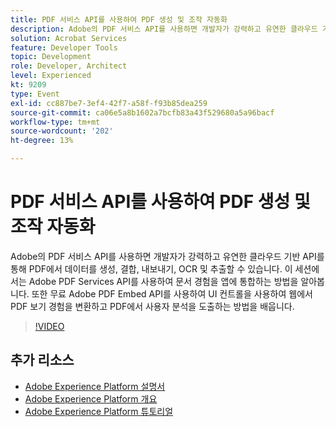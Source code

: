 ```yaml
---
title: PDF 서비스 API를 사용하여 PDF 생성 및 조작 자동화
description: Adobe의 PDF 서비스 API를 사용하면 개발자가 강력하고 유연한 클라우드 기반 API를 통해 PDF에서 데이터를 생성, 결합, 내보내기, OCR 및 추출할 수 있습니다. 이 세션에서는 Adobe PDF Services API를 사용하여 문서 경험을 앱에 통합하는 방법을 알아봅니다. 또한 무료 Adobe PDF Embed API를 사용하여 UI 컨트롤을 사용하여 웹에서 PDF 보기 경험을 변환하고 PDF에서 사용자 분석을 도출하는 방법을 배웁니다.
solution: Acrobat Services
feature: Developer Tools
topic: Development
role: Developer, Architect
level: Experienced
kt: 9209
type: Event
exl-id: cc887be7-3ef4-42f7-a58f-f93b85dea259
source-git-commit: ca06e5a8b1602a7bcfb83a43f529680a5a96bacf
workflow-type: tm+mt
source-wordcount: '202'
ht-degree: 13%

---
```


# PDF 서비스 API를 사용하여 PDF 생성 및 조작 자동화

Adobe의 PDF 서비스 API를 사용하면 개발자가 강력하고 유연한 클라우드 기반 API를 통해 PDF에서 데이터를 생성, 결합, 내보내기, OCR 및 추출할 수 있습니다. 이 세션에서는 Adobe PDF Services API를 사용하여 문서 경험을 앱에 통합하는 방법을 알아봅니다. 또한 무료 Adobe PDF Embed API를 사용하여 UI 컨트롤을 사용하여 웹에서 PDF 보기 경험을 변환하고 PDF에서 사용자 분석을 도출하는 방법을 배웁니다.

>[!VIDEO](https://video.tv.adobe.com/v/338039/?quality=12&learn=on&hidetitle=true)

## 추가 리소스

- [Adobe Experience Platform 설명서](https://experienceleague.adobe.com/docs/experience-platform.html)
- [Adobe Experience Platform 개요](https://experienceleague.adobe.com/docs/experience-platform/landing/home.html?lang=ko)
- [Adobe Experience Platform 튜토리얼](https://experienceleague.adobe.com/docs/platform-learn/tutorials/overview.html?lang=en)
